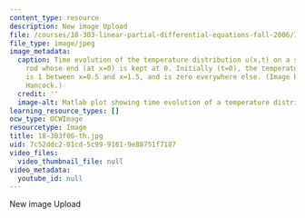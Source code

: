 ```yaml
---
content_type: resource
description: New image Upload
file: /courses/18-303-linear-partial-differential-equations-fall-2006/7c52ddc201cd5c9991619e88751f7187_18-303f06-th.jpg
file_type: image/jpeg
image_metadata:
  caption: Time evolution of the temperature distribution u(x,t) on a semi-infinite
    rod whose end (at x=0) is kept at 0. Initially (t=0), the temperature of the rod
    is 1 between x=0.5 and x=1.5, and is zero everywhere else. (Image by Dr. Matthew
    Hancock.)
  credit: ''
  image-alt: Matlab plot showing time evolution of a temperature distribution.
learning_resource_types: []
ocw_type: OCWImage
resourcetype: Image
title: 18-303f06-th.jpg
uid: 7c52ddc2-01cd-5c99-9161-9e88751f7187
video_files:
  video_thumbnail_file: null
video_metadata:
  youtube_id: null
---
```

New image Upload

